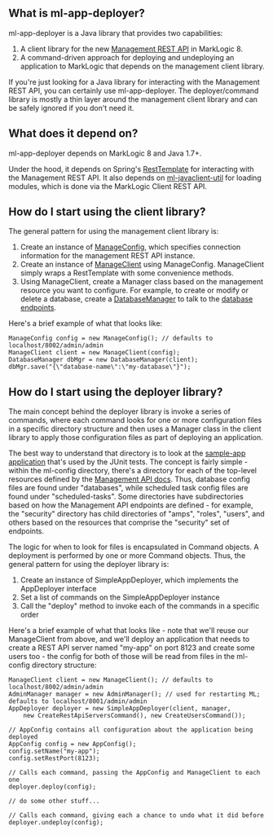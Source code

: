 ## What is ml-app-deployer?

ml-app-deployer is a Java library that provides two capabilities:

1. A client library for the new [Management REST API](http://docs.marklogic.com/REST/management) in MarkLogic 8. 
1. A command-driven approach for deploying and undeploying an application to MarkLogic that depends on the management client library.

If you're just looking for a Java library for interacting with the Management REST API, you can certainly use ml-app-deployer. The deployer/command library is mostly a thin layer around the management client library and can be safely ignored if you don't need it. 

## What does it depend on? 

ml-app-deployer depends on MarkLogic 8 and Java 1.7+.

Under the hood, it depends on Spring's [RestTemplate](http://docs.spring.io/spring/docs/current/javadoc-api/org/springframework/web/client/RestTemplate.html) for interacting with the Management REST API. It also depends on [ml-javaclient-util](https://github.com/rjrudin/ml-javaclient-util) for loading modules, which is done via the MarkLogic Client REST API. 

## How do I start using the client library?

The general pattern for using the management client library is:

1. Create an instance of [ManageConfig](https://github.com/rjrudin/ml-app-deployer/blob/master/src/main/java/com/rjrudin/marklogic/mgmt/ManageConfig.java), which specifies connection information for the management REST API instance.
2. Create an instance of [ManageClient](https://github.com/rjrudin/ml-app-deployer/blob/master/src/main/java/com/rjrudin/marklogic/mgmt/ManageClient.java) using ManageConfig. ManageClient simply wraps a RestTemplate with some convenience methods.
3. Using ManageClient, create a Manager class based on the management resource you want to configure. For example, to create or modify or delete a database, create a [DatabaseManager](https://github.com/rjrudin/ml-app-deployer/blob/master/src/main/java/com/rjrudin/marklogic/mgmt/databases/DatabaseManager.java) to talk to the [database endpoints](http://docs.marklogic.com/REST/management/databases). 

Here's a brief example of what that looks like:

    ManageConfig config = new ManageConfig(); // defaults to localhost/8002/admin/admin
    ManageClient client = new ManageClient(config);
    DatabaseManager dbMgr = new DatabaseManager(client);
    dbMgr.save("{\"database-name\":\"my-database\"}");

## How do I start using the deployer library?

The main concept behind the deployer library is invoke a series of commands, where each command looks for one or more configuration files in a specific directory structure and then uses a Manager class in the client library to apply those configuration files as part of deploying an application. 

The best way to understand that directory is to look at the [sample-app application](https://github.com/rjrudin/ml-app-deployer/tree/master/src/test/resources/sample-app/src/main/ml-config) that's used by the JUnit tests. The concept is fairly simple - within the ml-config directory, there's a directory for each of the top-level resources defined by the [Management API docs](http://docs.marklogic.com/REST/management). Thus, database config files are found under "databases", while scheduled task config files are found under "scheduled-tasks". Some directories have subdirectories based on how the Management API endpoints are defined - for example, the "security" directory has child directories of "amps", "roles", "users", and others based on the resources that comprise the "security" set of endpoints. 

The logic for when to look for files is encapsulated in Command objects. A deployment is performed by one or more Command objects. Thus, the general pattern for using the deployer library is:

1. Create an instance of SimpleAppDeployer, which implements the AppDeployer interface
2. Set a list of commands on the SimpleAppDeployer instance
3. Call the "deploy" method to invoke each of the commands in a specific order

Here's a brief example of what that looks like - note that we'll reuse our ManageClient from above, and we'll deploy an 
application that needs to create a REST API server named "my-app" on port 8123 and create some users too - the config for both of those will be read from
files in the ml-config directory structure:

    ManageClient client = new ManageClient(); // defaults to localhost/8002/admin/admin
    AdminManager manager = new AdminManager(); // used for restarting ML; defaults to localhost/8001/admin/admin
    AppDeployer deployer = new SimpleAppDeployer(client, manager, 
        new CreateRestApiServersCommand(), new CreateUsersCommand());
    
    // AppConfig contains all configuration about the application being deployed
    AppConfig config = new AppConfig(); 
    config.setName("my-app");
    config.setRestPort(8123);
    
    // Calls each command, passing the AppConfig and ManageClient to each one
    deployer.deploy(config); 
    
    // do some other stuff...
    
    // Calls each command, giving each a chance to undo what it did before
    deployer.undeploy(config); 
